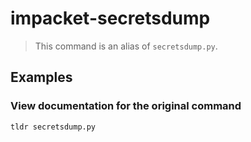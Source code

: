 # impacket-secretsdump

> This command is an alias of `secretsdump.py`.

## Examples

### View documentation for the original command

```bash
tldr secretsdump.py
```
